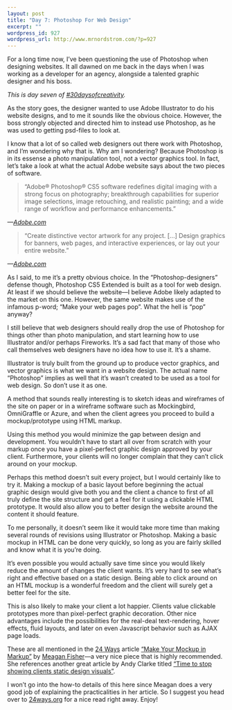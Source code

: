 ```yaml
--- 
layout: post
title: "Day 7: Photoshop For Web Design"
excerpt: ""
wordpress_id: 927
wordpress_url: http://www.mrnordstrom.com/?p=927
---
```

<p>For a long time now, I&rsquo;ve been questioning the use of Photoshop when designing websites. It all dawned on me back in the days when I was working as a developer for an agency, alongside a talented graphic designer and his boss.</p>
<!--more-->
<p><em>This is day seven of <a href="http://30daysofcreativity.com/">#30daysofcreativity</a>.</em></p>
<p>As the story goes, the designer wanted to use Adobe Illustrator to do his website designs, and to me it sounds like the obvious choice. However, the boss strongly objected and directed him to instead use Photoshop, as he was used to getting psd-files to look at.</p>
<p>I know that a lot of so called web designers out there work with Photoshop, and I&rsquo;m wondering why that is. Why am I wondering? Because Photoshop is in its essense a photo manipulation tool, not a vector graphics tool. In fact, let&rsquo;s take a look at what the actual Adobe website says about the two pieces of software.</p>
<blockquote>&ldquo;Adobe&reg; Photoshop&reg; CS5 software redefines digital imaging with a strong focus on photography; breakthrough capabilities for superior image selections, image retouching, and realistic painting; and a wide range of workflow and performance enhancements.&rdquo;</blockquote>
<cite>&mdash;<a href="http://www.adobe.com/products/photoshop/photoshop/whatsnew/">Adobe.com</a></cite>
<blockquote>&ldquo;Create distinctive vector artwork for any project. [&hellip;] Design graphics for banners, web pages, and interactive experiences, or lay out your entire website.&rdquo;</blockquote>
<cite>&mdash;<a href="http://www.adobe.com/products/illustrator/whatisillustrator/">Adobe.com</a></cite>
<p>As I said, to me it&rsquo;s a pretty obvious choice. In the &ldquo;Photoshop-designers&rdquo; defense though, Photoshop CS5 Extended is built as a tool for web design. At least if we should believe the website&mdash;I believe Adobe likely adapted to the market on this one. However, the same website makes use of the infamous p-word; &ldquo;Make your web pages pop&rdquo;. What the hell is &ldquo;pop&rdquo; anyway?</p>
<p>I still believe that web designers should really drop the use of Photoshop for things other than photo manipulation, and start learning how to use Illustrator and/or perhaps Fireworks. It&rsquo;s a sad fact that many of those who call themselves web designers have no idea how to use it. It&rsquo;s a shame.</p>
<p>Illustrator is truly built from the ground up to produce vector graphics, and vector graphics is what we want in a website design. The actual name &ldquo;Photoshop&rdquo; implies as well that it&rsquo;s wasn&rsquo;t created to be used as a tool for web design. So don&rsquo;t use it as one.</p>
<p>A method that sounds really interesting is to sketch ideas and wireframes of the site on paper or in a wireframe software such as Mockingbird, OmniGraffle or Azure, and when the client agrees you proceed to build a mockup/prototype using HTML markup.</p>
<p>Using this method you would minimize the gap between design and development. You wouldn&rsquo;t have to start all over from scratch with your markup once you have a pixel-perfect graphic design approved by your client. Furthermore, your clients will no longer complain that they can&rsquo;t click around on your mockup.</p>
<p>Perhaps this method doesn&rsquo;t suit every project, but I would certainly like to try it. Making a mockup of a basic layout before beginning the actual graphic design would give both you and the client a chance to first of all truly define the site structure and get a feel for it using a clickable HTML prototype. It would also allow you to better design the website around the content it should feature.</p>
<p>To me personally, it doesn&rsquo;t seem like it would take more time than making several rounds of revisions using Illustrator or Photoshop. Making a basic mockup in HTML can be done very quickly, so long as you are fairly skilled and know what it is you&rsquo;re doing.</p>
<p>It&rsquo;s even possible you would actually save time since you would likely reduce the amount of changes the client wants. It&rsquo;s very hard to see what&rsquo;s right and effective based on a static design. Being able to click around on an HTML mockup is a wonderful freedom and the client will surely get a better feel for the site.</p>
<p>This is also likely to make your client a lot happier. Clients value clickable prototypes more than pixel-perfect graphic decoration. Other nice advantages include the possibilities for the real-deal text-rendering, hover effects, fluid layouts, and later on even Javascript behavior such as AJAX page loads.</p>
<p>These are all mentioned in the <a href="http://24ways.org/">24 Ways</a> article <a href="http://24ways.org/2009/make-your-mockup-in-markup">&ldquo;Make Your Mockup in Markup&rdquo;</a> by <a href="http://owltastic.com/">Meagan Fisher</a>&mdash;a very nice piece that is highly recommended. She references another great article by Andy Clarke titled <a href="http://forabeautifulweb.com/blog/about/time_to_stop_showing_clients_static_design_visuals/">&ldquo;Time to stop showing clients static design visuals&rdquo;</a>.</p>
<p>I won&rsquo;t go into the how-to details of this here since Meagan does a very good job of explaining the practicalities in her article. So I suggest you head over to <a href="http://24ways.org">24ways.org</a> for a nice read right away. Enjoy!</p>
